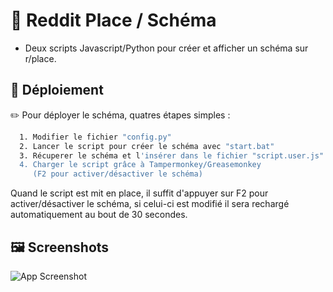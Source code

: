 
# 🐬 Reddit Place / Schéma

- Deux scripts Javascript/Python pour créer et afficher un schéma sur r/place.
## 📖 Déploiement

✏️ Pour déployer le schéma, quatres étapes simples :

```bash
  1. Modifier le fichier "config.py"
  2. Lancer le script pour créer le schéma avec "start.bat"
  3. Récuperer le schéma et l'insérer dans le fichier "script.user.js"
  4. Charger le script grâce à Tampermonkey/Greasemonkey
     (F2 pour activer/désactiver le schéma)
```

Quand le script est mit en place, il suffit d'appuyer sur F2 pour activer/désactiver le schéma,
si celui-ci est modifié il sera rechargé automatiquement au bout de 30 secondes.
## 🖼️ Screenshots

![App Screenshot](https://i.imgur.com/qQqxiZG.png)

